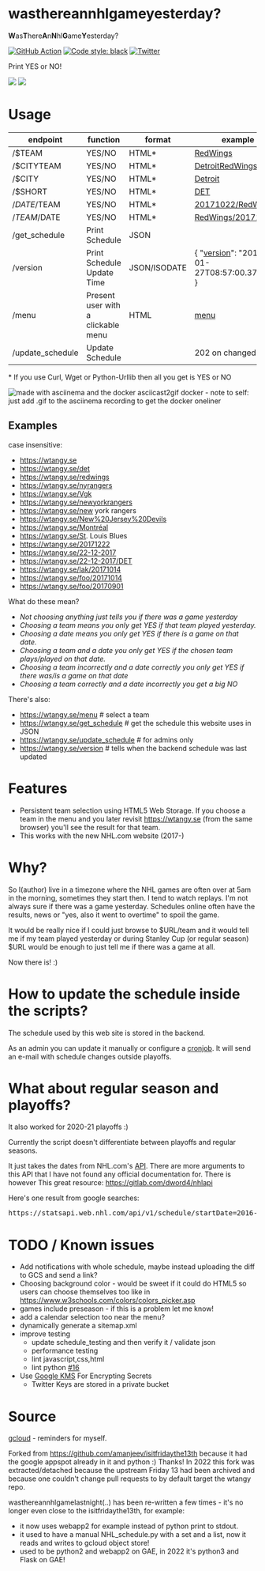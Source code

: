 wasthereannhlgameyesterday?
==========================

**W**as**T**here**A**n**N**hl**G**ame**Y**esterday?

[![GitHub Action](https://github.com/martbhell/wasthereannhlgamelastnight/actions/workflows/pythonapp.yml/badge.svg)](https://github.com/martbhell/wasthereannhlgamelastnight/actions/workflows/pythonapp.yml)
[![Code style: black](https://img.shields.io/badge/code%20style-black-000000.svg)](https://github.com/ambv/black)
[![Twitter](https://camo.githubusercontent.com/7cf10772eb6ccebe92d678c452a971e6e2778653/687474703a2f2f692e696d6775722e636f6d2f7458536f5468462e706e67)](https://twitter.com/wtangy_app)

Print YES or NO!

<a href="https://wtangy.se"><img src="wtangy_front.png"></a>
<a href="https://wtangy.se/menu"><img src="wtangy_menu.png"></a>

Usage
=====

|endpoint | function | format | example | admin |
|----------|--------|-------|---------------|-------------|
|/$TEAM| YES/NO | HTML* | <a href="https://wtangy.se/RedWings">RedWings</a> | |
|/$CITYTEAM| YES/NO | HTML* |<a href="https://wtangy.se/DetroitRedWings">DetroitRedWings</a> | |
|/$CITY| YES/NO |HTML* | <a href="https://wtangy.se/Detroit">Detroit</a> | |
|/$SHORT| YES/NO |HTML* | <a href="https://wtangy.se/DET">DET</a> | |
|/$DATE/$TEAM | YES/NO | HTML*| <a href="https://wtangy.se/20171022/RedWings">20171022/RedWings</a>| |
|/$TEAM/$DATE | YES/NO | HTML*| <a href="https://wtangy.se/RedWings/20171111">RedWings/20171111</a>| |
|/get_schedule | Print Schedule| JSON | | |
|/version | Print Schedule Update Time| JSON/ISODATE | { "<a href="https://wtangy.se/version">version</a>": "2018-01-27T08:57:00.372800" } | |
|/menu | Present user with a clickable menu | HTML | <a href="https://wtangy.se/menu">menu</a> | |
|/update_schedule | Update Schedule | | 202 on changed | Y |

\*  If you use Curl, Wget or Python-Urllib then all you get is YES or NO

<img src="demo.gif" title="made with asciinema and the docker asciicast2gif docker - note to self: just add .gif to the asciinema recording to get the docker oneliner">

Examples
----------

case insensitive:  

 * https://wtangy.se
 * https://wtangy.se/det
 * https://wtangy.se/redwings
 * https://wtangy.se/nyrangers
 * https://wtangy.se/Vgk
 * https://wtangy.se/newyorkrangers
 * https://wtangy.se/new york rangers
 * https://wtangy.se/New%20Jersey%20Devils
 * https://wtangy.se/Montréal
 * https://wtangy.se/St. Louis Blues
 * https://wtangy.se/20171222
 * https://wtangy.se/22-12-2017
 * https://wtangy.se/22-12-2017/DET
 * https://wtangy.se/lak/20171014
 * https://wtangy.se/foo/20171014
 * https://wtangy.se/foo/20170901

What do these mean?

 * *Not choosing anything just tells you if there was a game yesterday*
 * *Choosing a team means you only get YES if that team played yesterday.*
 * *Choosing a date means you only get YES if there is a game on _that_ date.*
 * *Choosing a team and a date you only get YES if the chosen team plays/played on that date.*
 * *Choosing a team incorrectly and a date correctly you only get YES if there was/is a game on that date*
 * *Choosing a team correctly and a date incorrectly you get a big NO*

There's also:

 * https://wtangy.se/menu # select a team
 * https://wtangy.se/get_schedule # get the schedule this website uses in JSON
 * https://wtangy.se/update_schedule # for admins only
 * https://wtangy.se/version # tells when the backend schedule was last updated

Features
========

 * Persistent team selection using HTML5 Web Storage. If you choose a team in the menu and you later revisit https://wtangy.se (from the same browser) you'll see the result for that team.
 * This works with the new NHL.com website (2017-)

Why?
====

So I(author) live in a timezone where the NHL games are often over at 5am in the morning, sometimes they start then. I tend to watch replays. I'm not always sure if there was a game yesterday. Schedules online often have the results, news or "yes, also it went to overtime" to spoil the game.

It would be really nice if I could just browse to $URL/team and it would tell me if my team played yesterday or during Stanley Cup (or regular season) $URL would be enough to just tell me if there was a game at all.

Now there is! :)

How to update the schedule inside the scripts?
====

The schedule used by this web site is stored in the backend.

As an admin you can update it manually or configure a <a href="gcloud.md">cronjob</a>. It will send an e-mail with schedule changes outside playoffs.

What about regular season and playoffs?
==================================================

It also worked for 2020-21 playoffs :)

Currently the script doesn't differentiate between playoffs and regular seasons.

It just takes the dates from NHL.com's <a href="https://statsapi.web.nhl.com/api/v1/schedule?startDate=2017-10-04&endDate=2017-10-22">API</a>. There are more arguments to this API that I have not found any official documentation for. There is however This great resource: https://gitlab.com/dword4/nhlapi

 Here's one result from google searches:
<pre>
https://statsapi.web.nhl.com/api/v1/schedule/startDate=2016-01-31&endDate=2016-02-05?expand=schedule.teams,schedule.linescore,schedule.broadcasts,schedule.ticket,schedule.game.content.media.epg&leaderCategories=&site=en_nhl&teamId=&
</pre>

TODO / Known issues
====================

 * Add notifications with whole schedule, maybe instead uploading the diff to GCS and send a link?
 * Choosing background color - would be sweet if it could do HTML5 so users can choose themselves too like in https://www.w3schools.com/colors/colors_picker.asp
 * games include preseason - if this is a problem let me know!
 * add a calendar selection too near the menu?
 * dynamically generate a sitemap.xml
 * improve testing
   * update schedule_testing and then verify it / validate json
   * performance testing
   * lint javascript,css,html
   * lint python <a href="https://github.com/martbhell/wasthereannhlgamelastnight/issues/16">#16</a>
 * Use <a href="https://cloud.google.com/security-key-management">Google KMS</a> For Encrypting Secrets </a>
   * Twitter Keys are stored in a private bucket

Source
======

<a href="gcloud.md">gcloud</a> - reminders for myself.

Forked from https://github.com/amanjeev/isitfridaythe13th because it had the google appspot already in it and python :) Thanks! In 2022 this fork was extracted/detached because the upstream Friday 13 had been archived and because one couldn't change pull requests to by default target the wtangy repo.

wasthereannhlgamelastnight(..) has been re-written a few times - it's no longer even close to the isitfridaythe13th, for example:
 - it now uses webapp2 for example instead of python print to stdout.
 - it used to have a manual NHL_schedule.py with a set and a list, now it reads and writes to gcloud object store!
 - used to be python2 and webapp2 on GAE, in 2022 it's python3 and Flask on GAE! 
